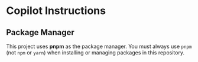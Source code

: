 # Copilot Instructions

## Package Manager

This project uses **pnpm** as the package manager. You must always use `pnpm` (not `npm` or `yarn`) when installing or managing packages in this repository.
